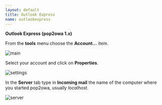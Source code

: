 ```yaml
---
layout: default
title: Outlook Express
name: outlookexpress
---
```


**Outlook Express (pop2owa 1.x)**

From the **tools** menu choose the **Account...** item.

![main]({{site.baseurl}}/img/main.jpg)


Select your account and click on **Properties**.

![settings]({{site.baseurl}}/img/settings.jpg)

In the **Server** tab type in **Incoming mail** the name of the computer where you started pop2owa, usually _localhost_.

![server]({{site.baseurl}}/img/server.png)
